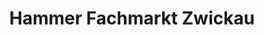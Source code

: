 ---
title: "Hammer Fachmarkt Zwickau"
url: /zwickau/hammer-fachmarkt-zwickau/
shop: Raumausstattung
---